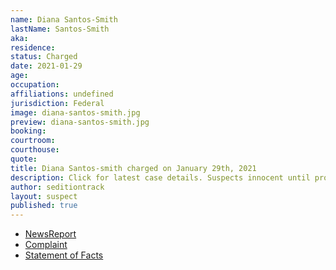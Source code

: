 ```yaml
---
name: Diana Santos-Smith
lastName: Santos-Smith
aka: 
residence: 
status: Charged
date: 2021-01-29
age: 
occupation: 
affiliations: undefined
jurisdiction: Federal
image: diana-santos-smith.jpg
preview: diana-santos-smith.jpg
booking: 
courtroom: 
courthouse: 
quote: 
title: Diana Santos-smith charged on January 29th, 2021
description: Click for latest case details. Suspects innocent until proven guilty.
author: seditiontrack
layout: suspect
published: true
---
```

- [NewsReport](https://www.mcall.com/news/police/mc-nws-pennsylvania-women-charged-in-capitol-siege-20210130-zsgjdrfdibgpboyuatcphtlaxq-story.html)
- [Complaint](https://www.justice.gov/opa/page/file/1362581/download)
- [Statement of Facts](https://www.justice.gov/opa/page/file/1362581/download)
